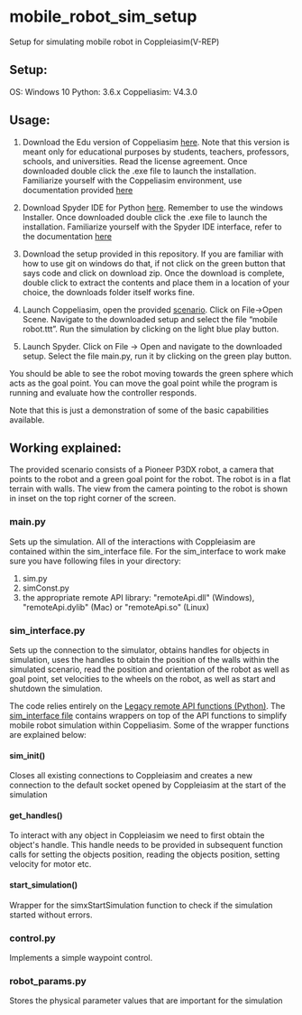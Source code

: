# mobile_robot_sim_setup
Setup for simulating mobile robot in Coppleiasim(V-REP)

## Setup:
OS: Windows 10 
Python: 3.6.x
Coppeliasim: V4.3.0

## Usage:

  1. Download the Edu version of Coppeliasim [here]( https://www.coppeliarobotics.com/downloads). Note that this version is meant only for educational purposes by students, teachers, professors, schools, and universities. Read the license agreement. Once downloaded double click the .exe file to launch the installation. Familiarize yourself with the Coppeliasim environment, use documentation provided [here](https://www.coppeliarobotics.com/helpFiles/index.html)

  2. Download Spyder IDE for Python [here](https://docs.spyder-ide.org/current/installation.html). Remember to use the windows Installer. Once downloaded double click the .exe file to launch the installation. Familiarize yourself with the Spyder IDE interface, refer to the documentation [here](https://docs.spyder-ide.org/current/videos/first-steps-with-spyder.html#getting-started)

  3. Download the setup provided in this repository. If you are familiar with how to use git on windows do that, if not click on the green button that says code and click on download zip. Once the download is complete, double click to extract the contents and place them in a location of your choice, the downloads folder itself works fine.

  4. Launch Coppeliasim, open the provided [scenario](https://github.com/BijoSebastian/mobile_robot_sim_setup/blob/main/mobile%20robot.ttt). Click on File->Open Scene. Navigate to the downloaded setup and select the file “mobile robot.ttt”. Run the simulation by clicking on the light blue play button.

  5. Launch Spyder. Click on File -> Open and navigate to the downloaded setup. Select the file main.py, run it by clicking on the green play button. 
  
  You should be able to see the robot moving towards the green sphere which acts as the goal point. You can move the goal point while the program is running and evaluate how the controller responds. 

Note that this is just a demonstration of some of the basic capabilities available.

     
## Working explained:

The provided scenario consists of a Pioneer P3DX robot, a camera that points to the robot and a green goal point for the robot. The robot is in a flat terrain with walls. The view from the camera pointing to the robot is shown in inset on the top right corner of the screen. 

### main.py
Sets up the simulation. All of the interactions with Coppleiasim are contained within the sim_interface file. For the sim_interface to work make sure you have following files in your directory:
1. sim.py
2. simConst.py
3. the appropriate remote API library: "remoteApi.dll" (Windows), "remoteApi.dylib" (Mac) or "remoteApi.so" (Linux) 

### sim_interface.py
Sets up the connection to the simulator, obtains handles for objects in simulation, uses the handles to obtain the position of the walls within the simulated scenario, read the position and orientation of the robot as well as goal point, set velocities to the wheels on the robot, as well as start and shutdown the simulation. 

The code relies entirely on the [Legacy remote API functions (Python)](https://www.coppeliarobotics.com/helpFiles/en/remoteApiFunctionsPython.htm). The [sim_interface file](https://github.com/BijoSebastian/mobile_robot_sim_setup/blob/main/sim_interface.py) contains wrappers on top of the API functions to simplify mobile robot simulation within Coppeliasim. Some of the wrapper functions are explained below:

#### sim_init()
Closes all existing connections to Coppleiasim and creates a new connection to the default socket opened by Coppleiasim at the start of the simulation

#### get_handles()
To interact with any object in Coppleiasim we need to first obtain the object's handle. This handle needs to be provided in subsequent function calls for setting the objects position, reading the objects position, setting velocity for motor etc.

#### start_simulation()
Wrapper for the simxStartSimulation function to check if the simulation started without errors.

### control.py 
Implements a simple waypoint control. 

### robot_params.py 
Stores the physical parameter values that are important for the simulation
